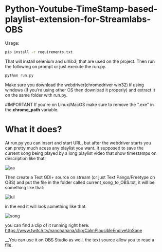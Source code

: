 # Python-Youtube-TimeStamp-based-playlist-extension-for-Streamlabs-OBS
Usage:
```bash
pip install -r requirements.txt
```
That will install selenium and urllib3, that are used on the project.
Then run the following on prompt or just execute the run.py.
```bash
python run.py
```
Make sure you download the webdriver(chromedriver win32) if using windows (if you're using other OS then download it properly) and extract it on the same folder with run.py.

#IMPORTANT
If you're on Linux/MacOS make sure to remove the ".exe" in the __chrome_path__ variable.

# What it does?
At run.py you can insert and start URL, but after the webdriver starts you can pretty much acess any playlist you want.
It supposed to save the current song being played by a long playlist video that show timestamps on description like that:

![aa](https://user-images.githubusercontent.com/56324869/97098775-a6bc6200-165f-11eb-876c-3bf478424745.png)

Then create a Text GDI+ source on stream (or just Text Pango/Freetype on OBS) and put the file in the folder called current_song_to_OBS.txt, it will be something like that:

![lul](https://user-images.githubusercontent.com/56324869/97098809-129eca80-1660-11eb-9a99-97338011c6f7.png)

in the end it will look something like that:

![song](https://user-images.githubusercontent.com/56324869/97098846-89d45e80-1660-11eb-88ca-a48a82d417ec.png)

you can find a clip of it running right here:
https://www.twitch.tv/nanohanana/clip/CalmPlausibleEndiveUnSane

__You can use it on OBS Studio as well, the text source allow you to read a file.

